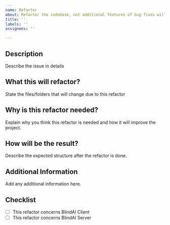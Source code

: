 ```yaml
---
name: Refactor
about: Refactor the codebase, not additional features of bug fixes will be introduced.
title: ''
labels: ''
assignees: ''

---
```


## Description
Describe the issue in details

## What this will refactor?
State the files/folders that will change due to this refactor

## Why is this refactor needed?
Explain why you think this refactor is needed and how it will improve the project.

## How will be the result? 
Describe the expected structure after the refactor is done.

## Additional Information
Add any additional information here.

## Checklist

- [ ] This refactor concerns BlindAI Client
- [ ] This refactor concerns BlindAI Server
